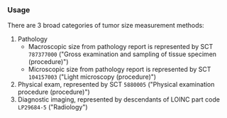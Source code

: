 ### Usage

There are 3 broad categories of tumor size measurement methods:

1. Pathology
    - Macroscopic size from pathology report is represented by SCT `787377000` (\"Gross examination and sampling of tissue specimen (procedure)\")
    - Microscopic size from pathology report is represented by SCT `104157003` (\"Light microscopy (procedure)\")
2. Physical exam, represented by SCT `5880005` (\"Physical examination procedure (procedure)\")
3. Diagnostic imaging, represented by descendants of LOINC part code `LP29684-5` (\"Radiology\")
